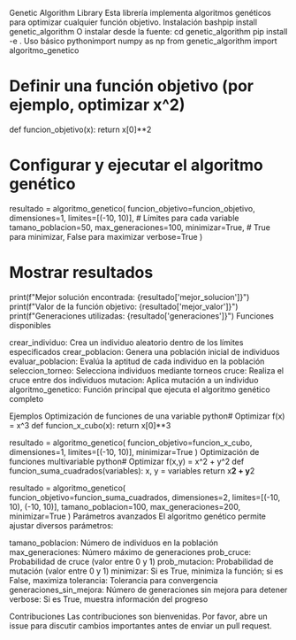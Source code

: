 Genetic Algorithm Library
Esta librería implementa algoritmos genéticos para optimizar cualquier función objetivo.
Instalación
bashpip install genetic_algorithm
O instalar desde la fuente:
cd genetic_algorithm
pip install -e .
Uso básico
pythonimport numpy as np
from genetic_algorithm import algoritmo_genetico

# Definir una función objetivo (por ejemplo, optimizar x^2)
def funcion_objetivo(x):
    return x[0]**2

# Configurar y ejecutar el algoritmo genético
resultado = algoritmo_genetico(
    funcion_objetivo=funcion_objetivo,
    dimensiones=1,
    limites=[(-10, 10)],  # Límites para cada variable
    tamano_poblacion=50,
    max_generaciones=100,
    minimizar=True,  # True para minimizar, False para maximizar
    verbose=True
)

# Mostrar resultados
print(f"Mejor solución encontrada: {resultado['mejor_solucion']}")
print(f"Valor de la función objetivo: {resultado['mejor_valor']}")
print(f"Generaciones utilizadas: {resultado['generaciones']}")
Funciones disponibles

crear_individuo: Crea un individuo aleatorio dentro de los límites especificados
crear_poblacion: Genera una población inicial de individuos
evaluar_poblacion: Evalúa la aptitud de cada individuo en la población
seleccion_torneo: Selecciona individuos mediante torneos
cruce: Realiza el cruce entre dos individuos
mutacion: Aplica mutación a un individuo
algoritmo_genetico: Función principal que ejecuta el algoritmo genético completo

Ejemplos
Optimización de funciones de una variable
python# Optimizar f(x) = x^3
def funcion_x_cubo(x):
    return x[0]**3

resultado = algoritmo_genetico(
    funcion_objetivo=funcion_x_cubo,
    dimensiones=1,
    limites=[(-10, 10)],
    minimizar=True
)
Optimización de funciones multivariable
python# Optimizar f(x,y) = x^2 + y^2
def funcion_suma_cuadrados(variables):
    x, y = variables
    return x**2 + y**2

resultado = algoritmo_genetico(
    funcion_objetivo=funcion_suma_cuadrados,
    dimensiones=2,
    limites=[(-10, 10), (-10, 10)],
    tamano_poblacion=100,
    max_generaciones=200,
    minimizar=True
)
Parámetros avanzados
El algoritmo genético permite ajustar diversos parámetros:

tamano_poblacion: Número de individuos en la población
max_generaciones: Número máximo de generaciones
prob_cruce: Probabilidad de cruce (valor entre 0 y 1)
prob_mutacion: Probabilidad de mutación (valor entre 0 y 1)
minimizar: Si es True, minimiza la función; si es False, maximiza
tolerancia: Tolerancia para convergencia
generaciones_sin_mejora: Número de generaciones sin mejora para detener
verbose: Si es True, muestra información del progreso

Contribuciones
Las contribuciones son bienvenidas. Por favor, abre un issue para discutir cambios importantes antes de enviar un pull request.